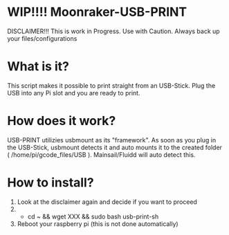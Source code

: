 # WIP!!!! Moonraker-USB-PRINT
DISCLAIMER!!! This is work in Progress. Use with Caution. Always back up your files/configurations


# What is it?
This script makes it possible to print straight from an USB-Stick. Plug the USB into any Pi slot and you are ready to print. 

# How does it work?
USB-PRINT utilizies usbmount as its "framework".
As soon as you plug in the USB-Stick, usbmount detects it and auto mounts it to the created folder ( /home/pi/gcode_files/USB ). Mainsail/Fluidd will auto detect this. 

# How to install?
1. Look at the disclaimer again and decide if you want to proceed
2. * cd ~ && wget XXX && sudo bash usb-print-sh
3. Reboot your raspberry pi (this is not done automatically)
